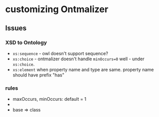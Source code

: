 # customizing Ontmalizer
## Issues
### XSD to Ontology

* `xs:sequence` - owl doesn't support sequence?
* `xs:choice` - ontmalizer doesn't handle `minOccurs=0` well - under `xs:choice`.
* `xs:element` when property name and type are same. property name should have prefix "has"


### rules

* maxOccurs, minOccurs: default = 1
*
* base => class
